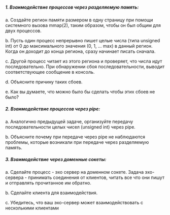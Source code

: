 ##### 1. Взаимодействие процессов через разделяемую память:
  a. Создайте регион памяти размером в одну страницу при помощи системного вызова mmap(2), таким образом, чтобы он был общим для двух процессов.
  
  b. Пусть один процесс непрерывно пишет целые числа (типа unsigned int) от 0 до максимального значения (0, 1, … max) в данный регион. Когда он доходит до конца региона, сразу начинает писать сначала.
  
  c. Другой процесс читает из этого региона и проверяет, что числа идут последовательно. При обнаружении сбоя последовательности, выводит соответствующее сообщение в консоль.

  d. Объясните причину таких сбоев.

  e. Как вы думаете, что можно было бы сделать чтобы этих сбоев не было?
##### 2. Взаимодействие процессов через pipe:
  
  a. Аналогично предыдущей задаче, организуйте передачу последовательности целых чисел (unsigned int) через pipe.
  
  b. Объясните почему при передаче через pipe не наблюдаются проблемы, которые возникали при передаче через разделяемую память.

##### 3. Взаимодействие через доменные сокеты:
a. Сделайте процесс - эхо сервер на доменном сокете. Задача эхо-сервера - принимать соединения от клиентов, читать все что они пишут и отправлять прочитанное им обратно.

b. Сделайте клиента для взаимодействия.

c. Убедитесь, что ваш эхо-сервер может взаимодействовать с несколькими клиентами
